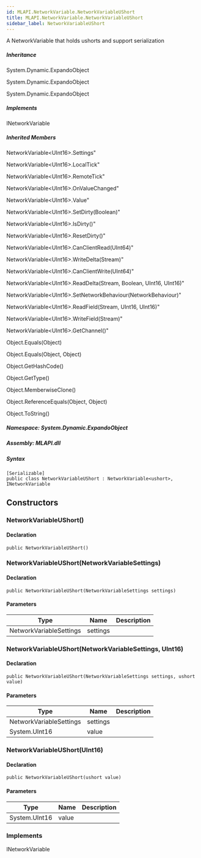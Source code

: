 ```yaml
---  
id: MLAPI.NetworkVariable.NetworkVariableUShort  
title: MLAPI.NetworkVariable.NetworkVariableUShort
sidebar_label: NetworkVariableUShort
---
```


<div class="markdown level0 summary">

A NetworkVariable that holds ushorts and support serialization

</div>

<div class="markdown level0 conceptual">

</div>

<div class="inheritance">

##### Inheritance

<div class="level0">

System.Dynamic.ExpandoObject

</div>

<div class="level1">

System.Dynamic.ExpandoObject

</div>

<div class="level2">

System.Dynamic.ExpandoObject

</div>

</div>

<div classs="implements">

##### Implements

<div>

INetworkVariable

</div>

</div>

<div class="inheritedMembers">

##### Inherited Members

<div>

NetworkVariable&lt;UInt16&gt;.Settings"

</div>

<div>

NetworkVariable&lt;UInt16&gt;.LocalTick"

</div>

<div>

NetworkVariable&lt;UInt16&gt;.RemoteTick"

</div>

<div>

NetworkVariable&lt;UInt16&gt;.OnValueChanged"

</div>

<div>

NetworkVariable&lt;UInt16&gt;.Value"

</div>

<div>

NetworkVariable&lt;UInt16&gt;.SetDirty(Boolean)"

</div>

<div>

NetworkVariable&lt;UInt16&gt;.IsDirty()"

</div>

<div>

NetworkVariable&lt;UInt16&gt;.ResetDirty()"

</div>

<div>

NetworkVariable&lt;UInt16&gt;.CanClientRead(UInt64)"

</div>

<div>

NetworkVariable&lt;UInt16&gt;.WriteDelta(Stream)"

</div>

<div>

NetworkVariable&lt;UInt16&gt;.CanClientWrite(UInt64)"

</div>

<div>

NetworkVariable&lt;UInt16&gt;.ReadDelta(Stream, Boolean, UInt16,
UInt16)"

</div>

<div>

NetworkVariable&lt;UInt16&gt;.SetNetworkBehaviour(NetworkBehaviour)"

</div>

<div>

NetworkVariable&lt;UInt16&gt;.ReadField(Stream, UInt16, UInt16)"

</div>

<div>

NetworkVariable&lt;UInt16&gt;.WriteField(Stream)"

</div>

<div>

NetworkVariable&lt;UInt16&gt;.GetChannel()"

</div>

<div>

Object.Equals(Object)

</div>

<div>

Object.Equals(Object, Object)

</div>

<div>

Object.GetHashCode()

</div>

<div>

Object.GetType()

</div>

<div>

Object.MemberwiseClone()

</div>

<div>

Object.ReferenceEquals(Object, Object)

</div>

<div>

Object.ToString()

</div>

</div>

##### **Namespace**: System.Dynamic.ExpandoObject

##### **Assembly**: MLAPI.dll

##### Syntax

    [Serializable]
    public class NetworkVariableUShort : NetworkVariable<ushort>, INetworkVariable

## Constructors 

### NetworkVariableUShort()

<div class="markdown level1 summary">

</div>

<div class="markdown level1 conceptual">

</div>

#### Declaration

    public NetworkVariableUShort()

### NetworkVariableUShort(NetworkVariableSettings)

<div class="markdown level1 summary">

</div>

<div class="markdown level1 conceptual">

</div>

#### Declaration

    public NetworkVariableUShort(NetworkVariableSettings settings)

#### Parameters

| Type                    | Name     | Description |
|-------------------------|----------|-------------|
| NetworkVariableSettings | settings |             |

### NetworkVariableUShort(NetworkVariableSettings, UInt16)

<div class="markdown level1 summary">

</div>

<div class="markdown level1 conceptual">

</div>

#### Declaration

    public NetworkVariableUShort(NetworkVariableSettings settings, ushort value)

#### Parameters

| Type                    | Name     | Description |
|-------------------------|----------|-------------|
| NetworkVariableSettings | settings |             |
| System.UInt16           | value    |             |

### NetworkVariableUShort(UInt16)

<div class="markdown level1 summary">

</div>

<div class="markdown level1 conceptual">

</div>

#### Declaration

    public NetworkVariableUShort(ushort value)

#### Parameters

| Type          | Name  | Description |
|---------------|-------|-------------|
| System.UInt16 | value |             |

### Implements

<div>

INetworkVariable

</div>
